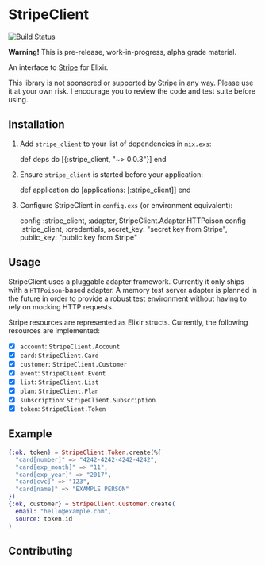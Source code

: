 # StripeClient

[![Build Status](https://travis-ci.org/keichan34/stripe_client.svg?branch=master)](https://travis-ci.org/keichan34/stripe_client)

**Warning!** This is pre-release, work-in-progress, alpha grade material.

An interface to [Stripe](https://stripe.com) for Elixir.

This library is not sponsored or supported by Stripe in any way. Please use it
at your own risk. I encourage you to review the code and test suite before using.

## Installation

  1. Add `stripe_client` to your list of dependencies in `mix.exs`:

        def deps do
          [{:stripe_client, "~> 0.0.3"}]
        end

  2. Ensure `stripe_client` is started before your application:

        def application do
          [applications: [:stripe_client]]
        end

  3. Configure StripeClient in `config.exs` (or environment equivalent):

        config :stripe_client, :adapter, StripeClient.Adapter.HTTPoison
        config :stripe_client, :credentials,
          secret_key: "secret key from Stripe",
          public_key: "public key from Stripe"

## Usage

StripeClient uses a pluggable adapter framework. Currently it only ships with
a `HTTPoison`-based adapter. A memory test server adapter is planned in the
future in order to provide a robust test environment without having to rely
on mocking HTTP requests.

Stripe resources are represented as Elixir structs. Currently, the following
resources are implemented:

- [x] `account`: `StripeClient.Account`
- [x] `card`: `StripeClient.Card`
- [x] `customer`: `StripeClient.Customer`
- [x] `event`: `StripeClient.Event`
- [x] `list`: `StripeClient.List`
- [x] `plan`: `StripeClient.Plan`
- [x] `subscription`: `StripeClient.Subscription`
- [x] `token`: `StripeClient.Token`

## Example

```elixir
{:ok, token} = StripeClient.Token.create(%{
  "card[number]" => "4242-4242-4242-4242",
  "card[exp_month]" => "11",
  "card[exp_year]" => "2017",
  "card[cvc]" => "123",
  "card[name]" => "EXAMPLE PERSON"
})
{:ok, customer} = StripeClient.Customer.create(
  email: "hello@example.com",
  source: token.id
)
```

## Contributing
